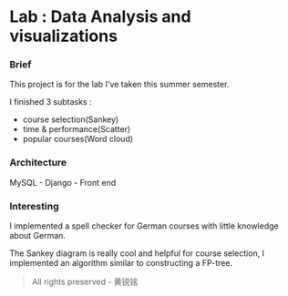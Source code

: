 # Lab : Data Analysis and visualizations



### Brief

This project is for the lab I've taken this summer semester.

I finished 3 subtasks : 

- course selection(Sankey)
- time & performance(Scatter)
- popular courses(Word cloud)



### Architecture

MySQL - Django - Front end 



### Interesting

I implemented a spell checker for German courses with little knowledge about German.

The Sankey diagram is really cool and helpful for course selection, I implemented an algorithm similar to constructing a FP-tree.





> All rights preserved - 黄锐铭